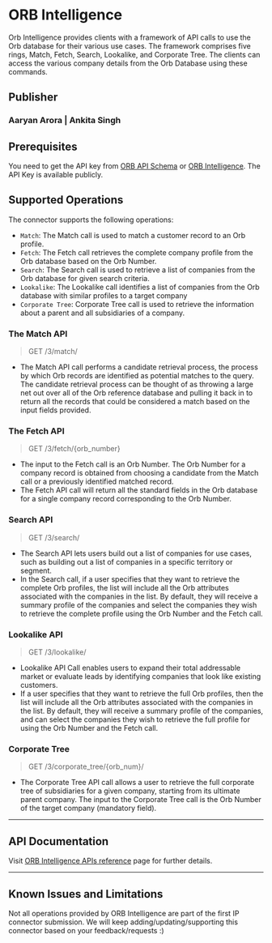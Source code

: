 # ORB Intelligence
Orb Intelligence provides clients with a framework of API calls to use the Orb database for their various use cases. The framework comprises five rings, Match, Fetch, Search, Lookalike, and Corporate Tree. The clients can access the various company details from the Orb Database using these commands.

## Publisher
### Aaryan Arora | Ankita Singh

## Prerequisites
You need to get the API key from [ORB API Schema](https://api.orb-intelligence.com/docs/#/) or [ORB Intelligence](http://orb-intelligence.com).
The API Key is available publicly.

## Supported Operations
The connector supports the following operations:
* `Match`: The Match call is used to match a customer record to an Orb profile.
* `Fetch`: The Fetch call retrieves the complete company profile from the Orb database based on the Orb Number.
* `Search`: The Search call is used to retrieve a list of companies from the Orb database for given search criteria.
* `Lookalike`: The Lookalike call identifies a list of companies from the Orb database with similar profiles to a target company
* `Corporate Tree`: Corporate Tree call is used to retrieve the information about a parent and all subsidiaries of a company.
### The Match API
>GET /3/match/
- The Match API call performs a candidate retrieval process, the process by which Orb records are identified as potential matches to the query. The candidate retrieval process can be thought of as throwing a large net out over all of the Orb reference database and pulling it back in to return all the records that could be considered a match based on the input fields provided.
### The Fetch API
>GET /3/fetch/{orb_number}
- The input to the Fetch call is an Orb Number. The Orb Number for a company record is obtained from choosing a candidate from the Match call or a previously identified matched record.
- The Fetch API call will return all the standard fields in the Orb database for a single company record corresponding to the Orb Number.

### Search API
>GET /3/search/
- The Search API lets users build out a list of companies for use cases, such as building out a list of companies in a specific territory or segment.
- In the Search call, if a user specifies that they want to retrieve the complete Orb profiles, the list will include all the Orb attributes associated with the companies in the list. By default, they will receive a summary profile of the companies and select the companies they wish to retrieve the complete profile using the Orb Number and the Fetch call.
### Lookalike API
>GET /3/lookalike/
- Lookalike API Call enables users to expand their total addressable market or evaluate leads by identifying companies that look like existing customers.
- If a user specifies that they want to retrieve the full Orb profiles, then the list will include all the Orb attributes associated with the companies in the list. By default, they will receive a summary profile of the companies, and can select the companies they wish to retrieve the full profile for using the Orb Number and the Fetch call.
### Corporate Tree
>GET /3/corporate_tree/{orb_num}/
- The Corporate Tree API call allows a user to retrieve the full corporate tree of subsidiaries for a given company, starting from its ultimate parent company. The input to the Corporate Tree call is the Orb Number of the target company (mandatory field).
***

## API Documentation
Visit [ORB Intelligence APIs reference](https://api.orb-intelligence.com/docs/#/) page for further details.
***
## Known Issues and Limitations
Not all operations provided by ORB Intelligence are part of the first IP connector submission. We will keep adding/updating/supporting this connector based on your feedback/requests :)
